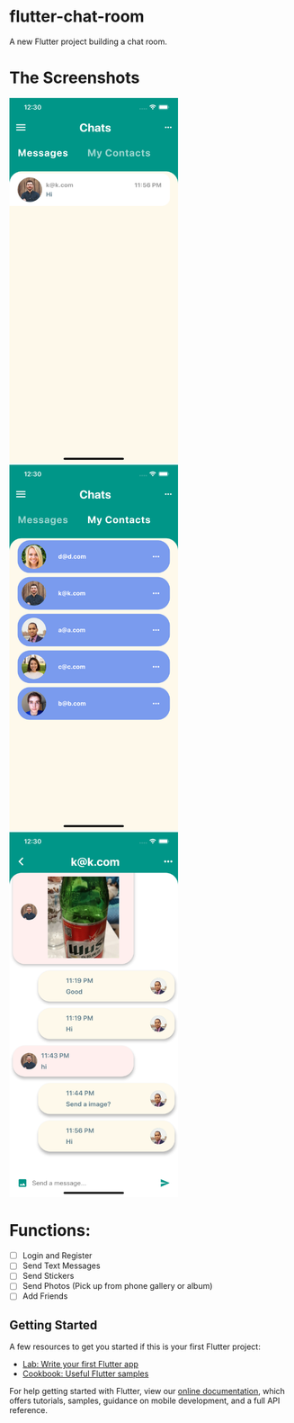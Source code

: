 # flutter-chat-room

A new Flutter project building a chat room.

# The Screenshots

<img src="./screenshots/3.png" width="300">

<img src="./screenshots/4.png" width="300">

<img src="./screenshots/5.png" width="300">

# Functions:
 - [ ]  Login and Register
 - [ ]  Send Text Messages
 - [ ]  Send Stickers
 - [ ]  Send Photos (Pick up from phone gallery or album)
 - [ ]  Add Friends

## Getting Started

A few resources to get you started if this is your first Flutter project:

- [Lab: Write your first Flutter app](https://flutter.dev/docs/get-started/codelab)
- [Cookbook: Useful Flutter samples](https://flutter.dev/docs/cookbook)

For help getting started with Flutter, view our
[online documentation](https://flutter.dev/docs), which offers tutorials,
samples, guidance on mobile development, and a full API reference.
